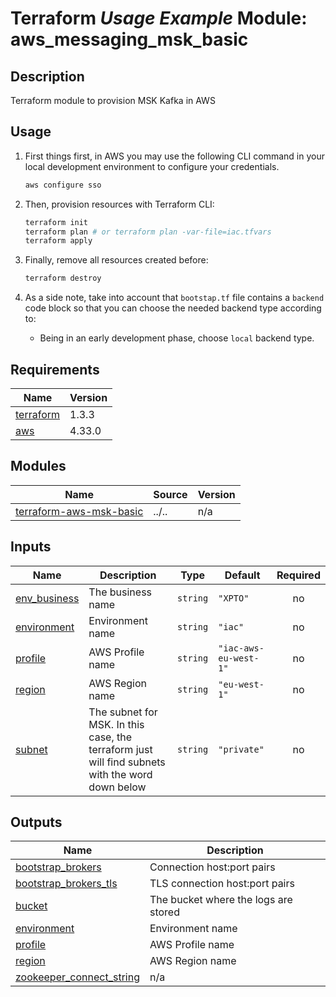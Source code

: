 # Terraform *Usage Example* Module: aws_messaging_msk_basic

## Description
Terraform module to provision MSK Kafka in AWS

## Usage

1. First things first, in AWS you may use the following CLI command in your local development environment to configure your credentials.

    ```bash
    aws configure sso
    ```

2. Then, provision resources with Terraform CLI:

    ```bash
    terraform init
    terraform plan # or terraform plan -var-file=iac.tfvars
    terraform apply
    ```

3. Finally, remove all resources created before:

    ```bash
    terraform destroy
    ```

4. As a side note, take into account that `bootstap.tf` file contains a `backend` code block so that you can choose the needed backend type according to:
    - Being in an early development phase, choose `local` backend type.


<!-- BEGIN_TF_DOCS -->
## Requirements

| Name | Version |
|------|---------|
| <a name="requirement_terraform"></a> [terraform](#requirement\_terraform) | 1.3.3 |
| <a name="requirement_aws"></a> [aws](#requirement\_aws) | 4.33.0 |

## Modules

| Name | Source | Version |
|------|--------|---------|
| <a name="module_terraform-aws-msk-basic"></a> [terraform\-aws\-msk\-basic](#module\_aws\_messaging\_msk\_basic) | ../.. | n/a |

## Inputs

| Name | Description | Type | Default | Required |
|------|-------------|------|---------|:--------:|
| <a name="input_env_business"></a> [env\_business](#input\_env\_business) | The business name | `string` | `"XPTO"` | no |
| <a name="input_environment"></a> [environment](#input\_environment) | Environment name | `string` | `"iac"` | no |
| <a name="input_profile"></a> [profile](#input\_profile) | AWS Profile name | `string` | `"iac-aws-eu-west-1"` | no |
| <a name="input_region"></a> [region](#input\_region) | AWS Region name | `string` | `"eu-west-1"` | no |
| <a name="input_subnet"></a> [subnet](#input\_subnet) | The subnet for MSK. In this case, the terraform just will find subnets with the word down below | `string` | `"private"` | no |

## Outputs

| Name | Description |
|------|-------------|
| <a name="output_bootstrap_brokers"></a> [bootstrap\_brokers](#output\_bootstrap\_brokers) | Connection host:port pairs |
| <a name="output_bootstrap_brokers_tls"></a> [bootstrap\_brokers\_tls](#output\_bootstrap\_brokers\_tls) | TLS connection host:port pairs |
| <a name="output_bucket"></a> [bucket](#output\_bucket) | The bucket where the logs are stored |
| <a name="output_environment"></a> [environment](#output\_environment) | Environment name |
| <a name="output_profile"></a> [profile](#output\_profile) | AWS Profile name |
| <a name="output_region"></a> [region](#output\_region) | AWS Region name |
| <a name="output_zookeeper_connect_string"></a> [zookeeper\_connect\_string](#output\_zookeeper\_connect\_string) | n/a |






<!-- END_TF_DOCS -->

